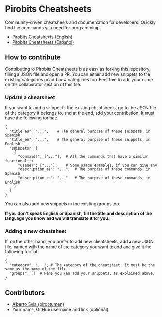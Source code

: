 # Pirobits Cheatsheets 

Community-driven cheatsheets and documentation for developers. Quickly find the commands you need for programming.

- [Pirobits Cheatsheets (English)](https://pirobits.com/cheatsheets)
- [Pirobits Cheatsheets (Español)](https://pirobits.com/es/cheatsheets)

## How to contribute

Contributing to Pirobits Cheatsheets is as easy as forking this repository, filling a JSON file and open a PR. You can either add new snippets to the existing categories or add new categories too. Feel free to add your name on the collaborator section of this file.

### Update a cheatsheet

If you want to add a snippet to the existing cheatsheets, go to the JSON file of the category it belongs to, and at the end, add your contribution. It must have the following format:

```
{
  "title_es": "...",    # The general purpose of these snippets, in Spanish
  "title_en": "...",    # The general purpose of these snippets, in English
  "snippets": [
    {
      "commands": ["..."],  # All the commands that have a similar functionality
      "usages": ["..."],    # Some usage examples, if you can give any
      "description_es": "...",  # The purpose of these commands, in Spanish
      "description_en": "..."   # The purpose of these commands, in English
    }
  ]
}
```

You can also add new snippets in the existing groups too. 

**If you don't speak English or Spanish, fill the title and description of the language you know and we will translate it for you.**

### Adding a new cheatsheet

If, on the other hand, you prefer to add new cheatsheets, add a new JSON file, named with the name of the category you want to add and give it the following format:

```
{
  "category": "...", # The category of the cheatsheet. It must be the same as the name of the file. 
  "groups": []  # Here you can add your snippets, as explained above. 
}
```

## Contributors

-  [Alberto Sola (pirobtumen)](https://github.com/pirobtumen)
-  Your name, GitHub username and link (optional) 
